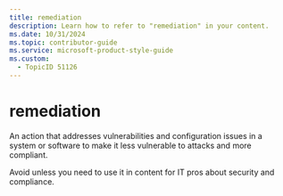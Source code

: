 ```yaml
---
title: remediation
description: Learn how to refer to "remediation" in your content.
ms.date: 10/31/2024
ms.topic: contributor-guide
ms.service: microsoft-product-style-guide
ms.custom:
  - TopicID 51126
---
```



# remediation

An action that addresses vulnerabilities and configuration issues in a system or software to make it less vulnerable to attacks and more compliant.

​​Avoid unless you need to use it in content for IT pros about security and compliance.